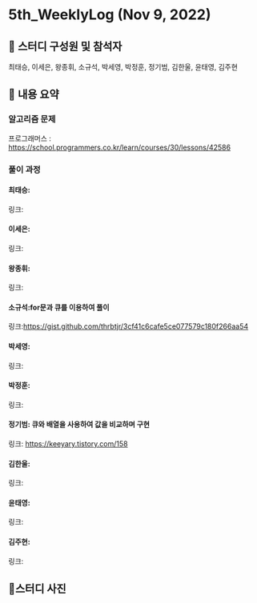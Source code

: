# 5th_WeeklyLog (Nov 9, 2022) <br>

## 🔻 스터디 구성원 및 참석자 <br>
최태승, 이세은, 왕종휘, 소규석, 박세영, 박정훈, 정기범, 김한울, 윤태영, 김주현


## 🔻 내용 요약 <br>

### 알고리즘 문제
프로그래머스 :  https://school.programmers.co.kr/learn/courses/30/lessons/42586 <br>

### 풀이 과정

#### 최태승:
링크:

#### 이세은:
링크:

#### 왕종휘:
링크:

#### 소규석:for문과 큐를 이용하여 풀이
링크:https://gist.github.com/thrbtjr/3cf41c6cafe5ce077579c180f266aa54

#### 박세영:
링크:

#### 박정훈:
링크:

#### 정기범: 큐와 배열을 사용하여 값을 비교하며 구현
링크: https://keeyary.tistory.com/158

#### 김한울:
링크:

#### 윤태영:
링크:

#### 김주현:
링크:

## 🔻스터디 사진 <br>
